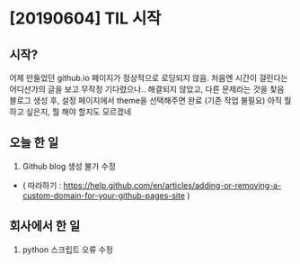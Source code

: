 # [20190604] TIL 시작


## 시작?
어제 만들었던 github.io 페이지가 정상적으로 로딩되지 않음.
처음엔 시간이 걸린다는 어디선가의 글을 보고 무작정 기다렸으나.. 해결되지 않았고, 다른 문제라는 것을 찾음
블로그 생성 후, 설정 페이지에서 theme을 선택해주면 완료 (기존 작업 불필요)
아직 뭘 하고 싶은지, 뭘 해야 할지도 모르겠네

## 오늘 한 일
1. Github blog 생성 불가 수정 
- ( 따라하기 : https://help.github.com/en/articles/adding-or-removing-a-custom-domain-for-your-github-pages-site )
 
## 회사에서 한 일
1. python 스크립트 오류 수정
